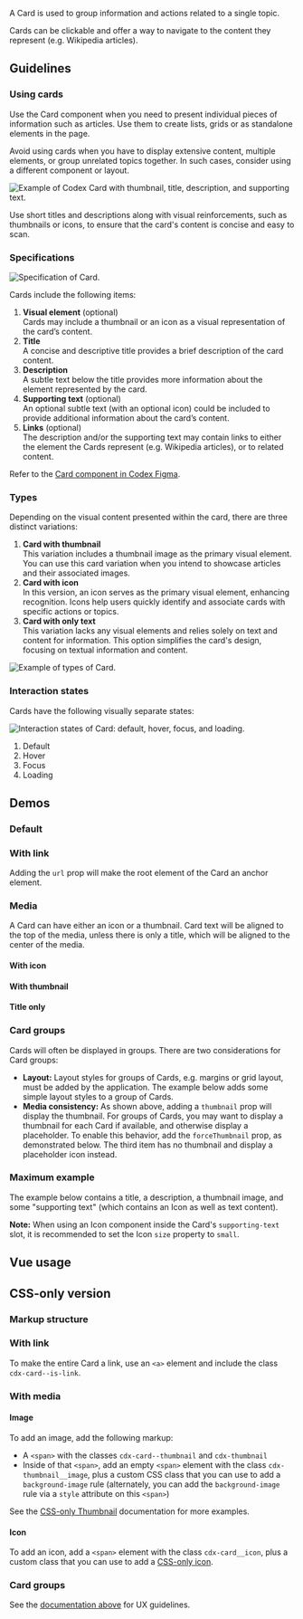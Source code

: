 <script setup>
import CardDefault from '@/../component-demos/card/examples/CardDefault.vue';
import CardWithLink from '@/../component-demos/card/examples/CardWithLink.vue';
import CardWithIcon from '@/../component-demos/card/examples/CardWithIcon.vue';
import CardWithThumbnail from '@/../component-demos/card/examples/CardWithThumbnail.vue';
import CardWithThumbnailTitleOnly from '@/../component-demos/card/examples/CardWithThumbnailTitleOnly.vue';
import CardGroupWithThumbnails from '@/../component-demos/card/examples/CardGroupWithThumbnails.vue';
import CardMaximum from '@/../component-demos/card/examples/CardMaximum.vue';
</script>

A Card is used to group information and actions related to a single topic.

Cards can be clickable and offer a way to navigate to the content they represent
(e.g. Wikipedia articles).


## Guidelines

### Using cards

Use the Card component when you need to present individual pieces of information such as articles. Use them to create lists, grids or as standalone elements in the page.

Avoid using cards when you have to display extensive content, multiple elements, or group unrelated topics together. In such cases, consider using a different component or layout.

![Example of Codex Card with thumbnail, title, description, and supporting text.](../../assets/components/card-using.svg)

Use short titles and descriptions along with visual reinforcements, such as thumbnails or icons, to ensure that the card's content is concise and easy to scan.

### Specifications

![Specification of Card.](../../assets/components/card-specifications.svg)

Cards include the following items:
1. **Visual element** (optional)<br>Cards may include a thumbnail or an icon as a visual representation of the card’s content.
2. **Title**<br>A concise and descriptive title provides a brief description of the card content.
3. **Description**<br>A subtle text below the title provides more information about the element represented by the card.
4. **Supporting text** (optional)<br>An optional subtle text (with an optional icon) could be included to provide additional information about the card’s content.
5. **Links** (optional)<br>The description and/or the supporting text may contain links to either the element the Cards represent (e.g. Wikipedia articles), or to related content.

Refer to the [Card component in Codex Figma](https://www.figma.com/file/KoDuJMadWBXtsOtzGS4134/%E2%9D%96-Codex-components?type=design&node-id=6842-69713&mode=design&t=2O0ceqiRfqCtnidq-11).

### Types
Depending on the visual content presented within the card, there are three distinct variations:
1. **Card with thumbnail**<br>This variation includes a thumbnail image as the primary visual element. You can use this card variation when you intend to showcase articles and their associated images.
2. **Card with icon**<br>In this version, an icon serves as the primary visual element, enhancing recognition. Icons help users quickly identify and associate cards with specific actions or topics.
3. **Card with only text**<br>This variation lacks any visual elements and relies solely on text and content for information. This option simplifies the card's design, focusing on textual information and content.

![Example of types of Card.](../../assets/components/card-types-visual-element.svg)

### Interaction states
Cards have the following visually separate states:

![Interaction states of Card: default, hover, focus, and loading.
](../../assets/components/card-interaction-states.svg)

1. Default
2. Hover
3. Focus
4. Loading

## Demos

### Default

<cdx-demo-wrapper :force-controls="true">
<template v-slot:demo>
	<card-default />
</template>

<template v-slot:code>

:::code-group

<<< @/../component-demos/card/examples/CardDefault.vue [NPM]

<<< @/../component-demos/card/examples-mw/CardDefault.vue [MediaWiki]

:::

</template>
</cdx-demo-wrapper>

### With link

Adding the `url` prop will make the root element of the Card an anchor element.

<cdx-demo-wrapper>
<template v-slot:demo>
	<card-with-link />
</template>

<template v-slot:code>

:::code-group

<<< @/../component-demos/card/examples/CardWithLink.vue [NPM]

<<< @/../component-demos/card/examples-mw/CardWithLink.vue [MediaWiki]

:::

</template>
</cdx-demo-wrapper>

### Media

A Card can have either an icon or a thumbnail. Card text will be aligned to the top of the media,
unless there is only a title, which will be aligned to the center of the media.

#### With icon

<cdx-demo-wrapper>
<template v-slot:demo>
	<card-with-icon />
</template>

<template v-slot:code>

:::code-group

<<< @/../component-demos/card/examples/CardWithIcon.vue [NPM]

<<< @/../component-demos/card/examples-mw/CardWithIcon.vue [MediaWiki]

:::

</template>
</cdx-demo-wrapper>

#### With thumbnail

<cdx-demo-wrapper>
<template v-slot:demo>
	<card-with-thumbnail />
</template>

<template v-slot:code>

:::code-group

<<< @/../component-demos/card/examples/CardWithThumbnail.vue [NPM]

<<< @/../component-demos/card/examples-mw/CardWithThumbnail.vue [MediaWiki]

:::

</template>
</cdx-demo-wrapper>

#### Title only

<cdx-demo-wrapper>
<template v-slot:demo>
	<card-with-thumbnail-title-only />
</template>

<template v-slot:code>

:::code-group

<<< @/../component-demos/card/examples/CardWithThumbnailTitleOnly.vue [NPM]

<<< @/../component-demos/card/examples-mw/CardWithThumbnailTitleOnly.vue [MediaWiki]

:::

</template>
</cdx-demo-wrapper>

### Card groups

Cards will often be displayed in groups. There are two considerations for Card groups:
- **Layout:** Layout styles for groups of Cards, e.g. margins or grid layout, must be added by the
application. The example below adds some simple layout styles to a group of Cards.
- **Media consistency:** As shown above, adding a `thumbnail` prop will display the thumbnail.
For groups of Cards, you may want to display a thumbnail for each Card if available, and otherwise
display a placeholder. To enable this behavior, add the `forceThumbnail` prop, as demonstrated
below.
The third item has no thumbnail and display a placeholder icon instead.

<cdx-demo-wrapper>
<template v-slot:demo>
	<card-group-with-thumbnails />
</template>

<template v-slot:code>

:::code-group

<<< @/../component-demos/card/examples/CardGroupWithThumbnails.vue [NPM]

<<< @/../component-demos/card/examples-mw/CardGroupWithThumbnails.vue [MediaWiki]

:::

</template>
</cdx-demo-wrapper>

### Maximum example

The example below contains a title, a description, a thumbnail image, and some
"supporting text" (which contains an Icon as well as text content).

**Note:** When using an Icon component inside the Card's `supporting-text` slot,
it is recommended to set the Icon `size` property to `small`.

<cdx-demo-wrapper>
<template v-slot:demo>
	<card-maximum />
</template>

<template v-slot:code>

:::code-group

<<< @/../component-demos/card/examples/CardMaximum.vue [NPM]

<<< @/../component-demos/card/examples-mw/CardMaximum.vue [MediaWiki]

:::

</template>
</cdx-demo-wrapper>

## Vue usage

## CSS-only version

### Markup structure

<cdx-demo-wrapper>
<template v-slot:demo>
	<!-- Wrapper element (can be <span> or <a>). -->
	<span class="cdx-card">
		<!-- Card text. -->
		<span class="cdx-card__text">
			<!-- Title. -->
			<span class="cdx-card__text__title">Card title</span>
			<!-- Optional description. -->
			<span class="cdx-card__text__description">Description</span>
			<!-- Optional supporting text. -->
			<span class="cdx-card__text__supporting-text">Supporting text</span>
		</span>
	</span>
</template>
<template v-slot:code>

```html
<!-- Wrapper element (can be <span> or <a>). -->
<span class="cdx-card">
	<!-- Card text. -->
	<span class="cdx-card__text">
		<!-- Title. -->
		<span class="cdx-card__text__title">Card title</span>
		<!-- Optional description. -->
		<span class="cdx-card__text__description">Description</span>
		<!-- Optional supporting text. -->
		<span class="cdx-card__text__supporting-text">Supporting text</span>
	</span>
</span>
```

</template>
</cdx-demo-wrapper>

### With link

To make the entire Card a link, use an `<a>` element and include the class `cdx-card--is-link`.

<cdx-demo-wrapper>
<template v-slot:demo>
	<a class="cdx-card cdx-card--is-link" href="https://www.example.com">
		<span class="cdx-card__text">
			<span class="cdx-card__text__title">Card title</span>
			<span class="cdx-card__text__description">Description</span>
		</span>
	</a>
</template>
<template v-slot:code>

```html
<a class="cdx-card cdx-card--is-link" href="https://www.example.com">
	<span class="cdx-card__text">
		<span class="cdx-card__text__title">Card title</span>
		<span class="cdx-card__text__description">Description</span>
	</span>
</a>
```

</template>
</cdx-demo-wrapper>

### With media

#### Image

To add an image, add the following markup:
- A `<span>` with the classes `cdx-card--thumbnail` and `cdx-thumbnail`
- Inside of that `<span>`, add an empty `<span>` element with the class `cdx-thumbnail__image`, plus
  a custom CSS class that you can use to add a `background-image` rule (alternately, you can add
  the `background-image` rule via a `style` attribute on this `<span>`)

See the [CSS-only Thumbnail](./thumbnail.md#css-only-version) documentation for more examples.

<cdx-demo-wrapper>
<template v-slot:demo>
	<span class="cdx-card">
		<span class="cdx-card__thumbnail cdx-thumbnail">
			<span class="cdx-thumbnail__image cdx-demo-colored-pencils"></span>
		</span>
		<span class="cdx-card__text">
			<span class="cdx-card__text__title">Card title</span>
			<span class="cdx-card__text__description">Description</span>
			<span class="cdx-card__text__supporting-text">Supporting text</span>
		</span>
	</span>
</template>
<template v-slot:code>

```html
<span class="cdx-card">
	<span class="cdx-card__thumbnail cdx-thumbnail">
		<span class="cdx-thumbnail__image cdx-demo-colored-pencils"></span>
	</span>
	<span class="cdx-card__text">
		<span class="cdx-card__text__title">Card title</span>
		<span class="cdx-card__text__description">Description</span>
		<span class="cdx-card__text__supporting-text">Supporting text</span>
	</span>
</span>
```

```less
.cdx-demo-colored-pencils {
	background-image: url( https:https://upload.wikimedia.org/wikipedia/commons/thumb/2/21/64_365_Color_Macro_%285498808099%29.jpg/200px-64_365_Color_Macro_%285498808099%29.jpg );
}
```

</template>
</cdx-demo-wrapper>

#### Icon

To add an icon, add a `<span>` element with the class `cdx-card__icon`, plus a custom class that you
can use to add a [CSS-only icon](./icon.md#css-only-version).

<cdx-demo-wrapper>
<template v-slot:demo>
	<span class="cdx-card">
		<span class="cdx-card__icon cdx-demo-css-icon--robot"></span>
		<span class="cdx-card__text">
			<span class="cdx-card__text__title">Card title</span>
			<span class="cdx-card__text__description">Description</span>
			<span class="cdx-card__text__supporting-text">Supporting text</span>
		</span>
	</span>
</template>
<template v-slot:code>

```html
<span class="cdx-card">
	<span class="cdx-card__icon cdx-demo-css-icon--robot"></span>
	<span class="cdx-card__text">
		<span class="cdx-card__text__title">Card title</span>
		<span class="cdx-card__text__description">Description</span>
		<span class="cdx-card__text__supporting-text">Supporting text</span>
	</span>
</span>
```

:::code-group

```less [NPM]
// Note: you must import the design tokens before importing the css-icon mixin
@import ( reference ) '@wikimedia/codex-design-tokens/theme-wikimedia-ui.less';
@import ( reference ) '@wikimedia/codex/mixins/css-icon.less';

.cdx-demo-css-icon--robot {
	.cdx-mixin-css-icon( @cdx-icon-robot );
}
```

```less [MediaWiki]
@import 'mediawiki.skin.variables.less';

.cdx-demo-css-icon--robot {
	.cdx-mixin-css-icon( @cdx-icon-robot );
}
```

:::

</template>
</cdx-demo-wrapper>

### Card groups

See the [documentation above](#card-groups) for UX guidelines.

<cdx-demo-wrapper>
<template v-slot:demo>
	<div class="cdx-docs-card-group-with-thumbnails">
		<p>Nearby Pages</p>
		<a href="https://en.wikipedia.org/wiki/Golden_Gate_National_Recreation_Area" class="cdx-card cdx-card--is-link cdx-docs-card-group-with-thumbnails__card">
			<span class="cdx-thumbnail cdx-card__thumbnail">
				<span style="background-image: url( https://upload.wikimedia.org/wikipedia/commons/thumb/b/b6/Golden_Gate_-_Lands_End_-_Point_Lobos_2009.jpg/150px-Golden_Gate_-_Lands_End_-_Point_Lobos_2009.jpg );" class="cdx-thumbnail__image"></span>
			</span>
			<span class="cdx-card__text">
				<span class="cdx-card__text__title">Golden Gate National Recreation Area</span>
				<span class="cdx-card__text__description">U.S. National Recreation Area surrounding San Francisco Bay Area</span>
				<span class="cdx-card__text__supporting-text">
					<span class="cdx-demo-css-icon--map-pin"></span> Distance: 170m
				</span>
			</span>
		</a>
		<a href="https://en.wikipedia.org/wiki/Internet_Archive" class="cdx-card cdx-card--is-link cdx-docs-card-group-with-thumbnails__card">
			<span class="cdx-thumbnail cdx-card__thumbnail">
				<span style="background-image: url( https://upload.wikimedia.org/wikipedia/commons/thumb/8/84/Internet_Archive_logo_and_wordmark.svg/150px-Internet_Archive_logo_and_wordmark.svg.png );" class="cdx-thumbnail__image"></span>
			</span>
			<span class="cdx-card__text">
				<span class="cdx-card__text__title">Internet Archive</span>
				<span class="cdx-card__text__description">American non-profit organization providing archives of digital media since 1996</span>
				<span class="cdx-card__text__supporting-text">
					<span class="cdx-demo-css-icon--map-pin"></span> Distance: 300m
				</span>
			</span>
		</a>
		<a href="https://en.wikipedia.org/wiki/Green_Apple_Books_%26_Music" class="cdx-card cdx-card--is-link cdx-docs-card-group-with-thumbnails__card">
			<span class="cdx-thumbnail cdx-card__thumbnail">
				<span class="cdx-thumbnail__placeholder">
					<span class="cdx-thumbnail__placeholder__icon"></span>
				</span>
			</span>
			<span class="cdx-card__text">
				<span class="cdx-card__text__title">Green Apple Books &amp; Music</span>
				<span class="cdx-card__text__description">Bookstore in San Francisco</span>
				<span class="cdx-card__text__supporting-text">
					<span class="cdx-demo-css-icon--map-pin"></span> Distance: 350m
				</span>
			</span>
		</a>
	</div>
</template>
<template v-slot:code>

```html
<div class="cdx-docs-card-group-with-thumbnails">
	<p>Nearby Pages</p>
	<a href="https://en.wikipedia.org/wiki/Golden_Gate_National_Recreation_Area" class="cdx-card cdx-card--is-link cdx-docs-card-group-with-thumbnails__card">
		<span class="cdx-thumbnail cdx-card__thumbnail">
			<span style="background-image: url( https://upload.wikimedia.org/wikipedia/commons/thumb/b/b6/Golden_Gate_-_Lands_End_-_Point_Lobos_2009.jpg/150px-Golden_Gate_-_Lands_End_-_Point_Lobos_2009.jpg );" class="cdx-thumbnail__image"></span>
		</span>
		<span class="cdx-card__text">
			<span class="cdx-card__text__title">
				Golden Gate National Recreation Area
			</span>
			<span class="cdx-card__text__description">
				U.S. National Recreation Area surrounding San Francisco Bay Area
			</span>
			<span class="cdx-card__text__supporting-text">
				<span class="cdx-demo-css-icon--map-pin"></span> Distance: 170m
			</span>
		</span>
	</a>
	<a href="https://en.wikipedia.org/wiki/Internet_Archive" class="cdx-card cdx-card--is-link cdx-docs-card-group-with-thumbnails__card">
		<span class="cdx-thumbnail cdx-card__thumbnail">
			<span style="background-image: url( https://upload.wikimedia.org/wikipedia/commons/thumb/8/84/Internet_Archive_logo_and_wordmark.svg/150px-Internet_Archive_logo_and_wordmark.svg.png );" class="cdx-thumbnail__image"></span>
		</span>
		<span class="cdx-card__text">
			<span class="cdx-card__text__title">
				Internet Archive
			</span>
			<span class="cdx-card__text__description">
				American non-profit organization providing archives of digital media since 1996
			</span>
			<span class="cdx-card__text__supporting-text">
				<span class="cdx-demo-css-icon--map-pin"></span> Distance: 300m
			</span>
		</span>
	</a>
	<a href="https://en.wikipedia.org/wiki/Green_Apple_Books_%26_Music" class="cdx-card cdx-card--is-link cdx-docs-card-group-with-thumbnails__card">
		<span class="cdx-thumbnail cdx-card__thumbnail">
			<span class="cdx-thumbnail__placeholder">
				<span class="cdx-thumbnail__placeholder__icon"></span>
			</span>
		</span>
		<span class="cdx-card__text">
			<span class="cdx-card__text__title">
				Green Apple Books & Music
			</span>
			<span class="cdx-card__text__description">
				Bookstore in San Francisco
			</span>
			<span class="cdx-card__text__supporting-text">
				<span class="cdx-demo-css-icon--map-pin"></span> Distance: 350m
			</span>
		</span>
	</a>
</div>
```

:::code-group

```less [NPM]
@import ( reference ) '@wikimedia/codex-design-tokens/theme-wikimedia-ui.less';

.cdx-docs-card-group-with-thumbnails {
	p {
		margin-top: 0;
		font-weight: @font-weight-bold;
	}

	// The application implementing Cards must handle Card group layout styles.
	&__card {
		margin-bottom: @spacing-100;

		&:last-child {
			margin-bottom: 0;
		}
	}
}
```

```less [MediaWiki]
@import 'mediawiki.skin.variables.less';

.cdx-docs-card-group-with-thumbnails {
	p {
		margin-top: 0;
		font-weight: @font-weight-bold;
	}

	// The application implementing Cards must handle Card group layout styles.
	&__card {
		margin-bottom: @spacing-100;

		&:last-child {
			margin-bottom: 0;
		}
	}
}
```

:::

</template>
</cdx-demo-wrapper>

<style lang="less">
@import ( reference ) '@wikimedia/codex-design-tokens/theme-wikimedia-ui.less';
@import ( reference ) '@wikimedia/codex/mixins/css-icon.less';

.cdx-demo-colored-pencils {
	background-image: url( https://upload.wikimedia.org/wikipedia/commons/thumb/2/21/64_365_Color_Macro_%285498808099%29.jpg/200px-64_365_Color_Macro_%285498808099%29.jpg );
}

.cdx-demo-css-icon {
	&--robot {
		.cdx-mixin-css-icon( @cdx-icon-robot );
	}

	&--map-pin {
		.cdx-mixin-css-icon( @cdx-icon-map-pin, @color-subtle, @size-icon-small );
	}
}
</style>
